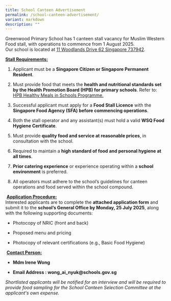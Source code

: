 ```yaml
---
title: School Canteen Advertisement
permalink: /school-canteen-advertisement/
variant: markdown
description: ""
---
```

<p>Greenwood Primary School has 1 canteen stall vacancy for Muslim Western
Food stall, with operations to commence from 1 August 2025.
<br>Our school is located at <a href="https://www.onemap.gov.sg/?lat=1.4398996&amp;lng=103.8047256" rel="noopener nofollow" target="_blank">11 Woodlands Drive 62 Singapore 737942</a>.&nbsp;</p>
<p><strong><u>Stall Requirements:</u></strong>
</p>
<ol data-tight="true" class="tight">
<li>
<p>Applicant must be a <strong>Singapore Citizen or Singapore Permanent Resident</strong>.</p>
</li>
<li>
<p>Must provide food that meets the <strong>health and nutritional standards set by the Health Promotion Board (HPB)<em> </em>for primary schools</strong>.
Refer to: <a href="https://www.hpb.gov.sg/schools/school-programmes/healthy-meals-in-schools-programme" rel="noopener noreferrer nofollow" target="_new">HPB Healthy Meals in Schools Programme.</a>
</p>
</li>
<li>
<p>Successful applicant must apply for a <strong>Food Stall Licence</strong> with
the <strong>Singapore Food Agency (SFA) before commencing operations</strong>.</p>
</li>
<li>
<p>Both the stall operator and any assistant(s) must hold a valid <strong>WSQ Food Hygiene Certificate</strong>.</p>
</li>
<li>
<p>Must provide <strong>quality food and service at reasonable prices</strong>,
in consultation with the school.</p>
</li>
<li>
<p>Required to maintain a <strong>high standard of food and personal hygiene at all times</strong>.</p>
</li>
<li>
<p><strong>Prior catering experience</strong> or experience operating within
a <strong>school environment</strong> is preferred.</p>
</li>
<li>
<p>All operators must adhere to the school’s guidelines for canteen operations
and food served within the school compound.</p>
</li>
</ol>
<p>&nbsp;<strong><u>Application Procedure:</u></strong>
<br>Interested applicants are to complete the <strong>attached application form</strong> and
submit it to the <strong>school’s General Office by Monday, 25 July 2025</strong>,
along with the following supporting documents:</p>
<ul data-tight="true" class="tight">
<li>
<p>Photocopy of NRIC (front and back)</p>
</li>
<li>
<p>Proposed menu and pricing</p>
</li>
<li>
<p>Photocopy of relevant certifications (e.g., Basic Food Hygiene)</p>
</li>
</ul>
<p>&nbsp;<strong><u>Contact Person:</u></strong>
</p>
<ul data-tight="true" class="tight">
<li>
<p><strong>Mdm Irene Wong</strong>
</p>
</li>
<li>
<p><strong>Email Address : <a rel="noopener noreferrer nofollow" target="_blank">wong_ai_nyuk@schools.gov.sg</a></strong>
</p>
</li>
</ul>
<p><em>Shortlisted applicants will be notified for an interview and will be required to provide food sampling for the School Canteen Selection Committee at the applicant's own expense.</em>
</p>